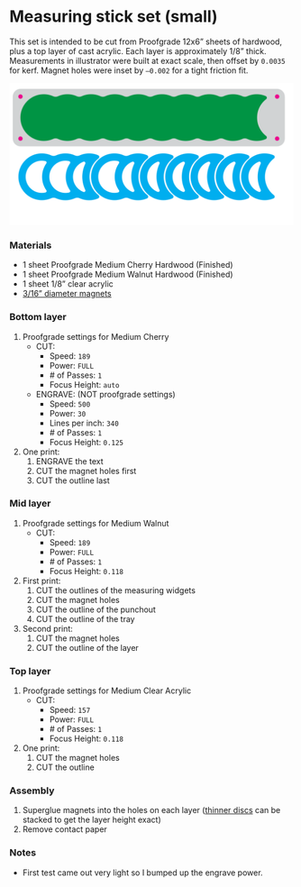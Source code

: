 # Measuring stick set (small)
This set is intended to be cut from Proofgrade 12x6” sheets of hardwood, plus a top layer of cast acrylic. Each layer is approximately 1/8” thick. Measurements in illustrator were built at exact scale, then offset by `0.0035` for kerf. Magnet holes were inset by `–0.002` for a tight friction fit.

![](mid%20layer.svg)

### Materials
  * 1 sheet Proofgrade Medium Cherry Hardwood (Finished)
  * 1 sheet Proofgrade Medium Walnut Hardwood (Finished)
  * 1 sheet 1/8” clear acrylic
  *  [3/16” diameter magnets](https://www.kjmagnetics.com/proddetail.asp?prod=D31-N52)


### Bottom layer
  1. Proofgrade settings for Medium Cherry
      * CUT:
        * Speed: `189`
        * Power: `FULL`
        * \# of Passes: `1`
        * Focus Height: `auto`
      * ENGRAVE: (NOT proofgrade settings)
        * Speed: `500`
        * Power: `30`
        * Lines per inch: `340`
        * \# of Passes: `1`
        * Focus Height: `0.125`
  2. One print:
      1. ENGRAVE the text
      2. CUT the magnet holes first
      3. CUT the outline last


### Mid layer
  1. Proofgrade settings for Medium Walnut
      * CUT:
        * Speed: `189`
        * Power: `FULL`
        * \# of Passes: `1`
        * Focus Height: `0.118`
  2. First print:
        1. CUT the outlines of the measuring widgets
        2. CUT the magnet holes
        3. CUT the outline of the punchout
        4. CUT the outline of the tray
  4. Second print:
        1. CUT the magnet holes
        2. CUT the outline of the layer


### Top layer
  1. Proofgrade settings for Medium Clear Acrylic
      * CUT:
        * Speed: `157`
        * Power: `FULL`
        * \# of Passes: `1`
        * Focus Height: `0.118`
  2. One print:
        1. CUT the magnet holes
        2. CUT the outline


### Assembly
  1. Superglue magnets into the holes on each layer ([thinner discs](https://www.kjmagnetics.com/proddetail.asp?prod=D31-N52) can be stacked to get the layer height exact)
  2. Remove contact paper


### Notes
  * First test came out very light so I bumped up the engrave power.

